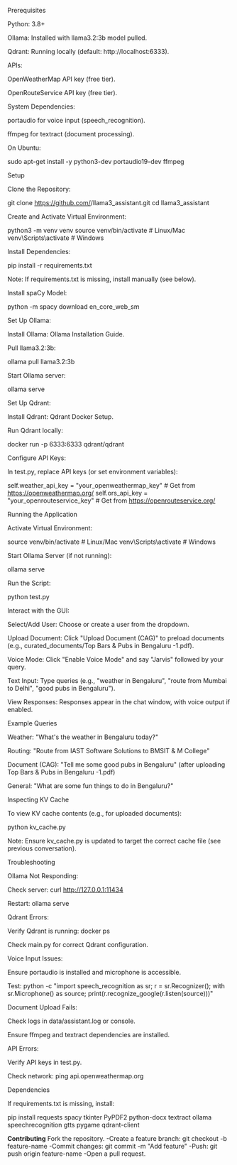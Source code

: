 Prerequisites





Python: 3.8+



Ollama: Installed with llama3.2:3b model pulled.



Qdrant: Running locally (default: http://localhost:6333).



APIs:





OpenWeatherMap API key (free tier).



OpenRouteService API key (free tier).



System Dependencies:





portaudio for voice input (speech_recognition).



ffmpeg for textract (document processing).



On Ubuntu:

sudo apt-get install -y python3-dev portaudio19-dev ffmpeg

Setup





Clone the Repository:

git clone https://github.com/<your-username>/llama3_assistant.git
cd llama3_assistant



Create and Activate Virtual Environment:

python3 -m venv venv
source venv/bin/activate  # Linux/Mac
venv\Scripts\activate     # Windows



Install Dependencies:

pip install -r requirements.txt

Note: If requirements.txt is missing, install manually (see below).



Install spaCy Model:

python -m spacy download en_core_web_sm



Set Up Ollama:





Install Ollama: Ollama Installation Guide.



Pull llama3.2:3b:

ollama pull llama3.2:3b



Start Ollama server:

ollama serve



Set Up Qdrant:





Install Qdrant: Qdrant Docker Setup.



Run Qdrant locally:

docker run -p 6333:6333 qdrant/qdrant



Configure API Keys:





In test.py, replace API keys (or set environment variables):

self.weather_api_key = "your_openweathermap_key"  # Get from https://openweathermap.org/
self.ors_api_key = "your_openrouteservice_key"    # Get from https://openrouteservice.org/

Running the Application





Activate Virtual Environment:

source venv/bin/activate  # Linux/Mac
venv\Scripts\activate     # Windows



Start Ollama Server (if not running):

ollama serve



Run the Script:

python test.py



Interact with the GUI:





Select/Add User: Choose or create a user from the dropdown.



Upload Document: Click "Upload Document (CAG)" to preload documents (e.g., curated_documents/Top Bars & Pubs in Bengaluru -1.pdf).



Voice Mode: Click "Enable Voice Mode" and say "Jarvis" followed by your query.



Text Input: Type queries (e.g., "weather in Bengaluru", "route from Mumbai to Delhi", "good pubs in Bengaluru").



View Responses: Responses appear in the chat window, with voice output if enabled.

Example Queries





Weather: "What's the weather in Bengaluru today?"



Routing: "Route from IAST Software Solutions to BMSIT & M College"



Document (CAG): "Tell me some good pubs in Bengaluru" (after uploading Top Bars & Pubs in Bengaluru -1.pdf)



General: "What are some fun things to do in Bengaluru?"

Inspecting KV Cache

To view KV cache contents (e.g., for uploaded documents):

python kv_cache.py

Note: Ensure kv_cache.py is updated to target the correct cache file (see previous conversation).

Troubleshooting





Ollama Not Responding:





Check server: curl http://127.0.0.1:11434



Restart: ollama serve



Qdrant Errors:





Verify Qdrant is running: docker ps



Check main.py for correct Qdrant configuration.



Voice Input Issues:





Ensure portaudio is installed and microphone is accessible.



Test: python -c "import speech_recognition as sr; r = sr.Recognizer(); with sr.Microphone() as source; print(r.recognize_google(r.listen(source)))"



Document Upload Fails:





Check logs in data/assistant.log or console.



Ensure ffmpeg and textract dependencies are installed.



API Errors:





Verify API keys in test.py.



Check network: ping api.openweathermap.org

Dependencies

If requirements.txt is missing, install:

pip install requests spacy tkinter PyPDF2 python-docx textract ollama speechrecognition gtts pygame qdrant-client


**Contributing**
Fork the repository.
-Create a feature branch: git checkout -b feature-name
-Commit changes: git commit -m "Add feature"
-Push: git push origin feature-name
-Open a pull request.